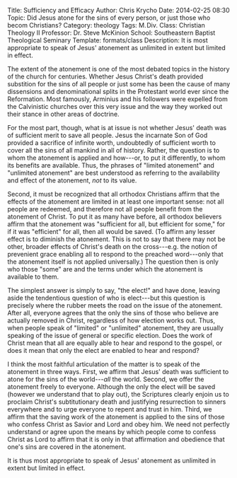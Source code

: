 Title: Sufficiency and Efficacy
Author: Chris Krycho
Date: 2014-02-25 08:30
Topic: Did Jesus atone for the sins of every person, or just those who becom Christians?
Category: theology
Tags: M.&hairsp;Div.
Class: Christian Theology II
Professor: Dr. Steve McKinion
School: Southeastern Baptist Theological Seminary
Template: formats/class
Description: It is most appropriate to speak of Jesus' atonement as unlimited in extent but limited in effect.

The extent of the atonement is one of the most debated topics in the history of
the church for centuries. Whether Jesus Christ's death provided substition for
the sins of all people or just some has been the cause of many dissensions and
denominational splits in the Protestant world ever since the Reformation. Most
famously, Arminius and his followers were expelled from the Calvinistic churches
over this very issue and the way they worked out their stance in other areas of
doctrine.

For the most part, though, what is at issue is not whether Jesus' death was of
sufficient merit to save all people. Jesus the incarnate Son of God provided a
sacrifice of infinite worth, undoubtedly of sufficient worth to cover all the
sins of all mankind in all of history. Rather, the question is to whom the
atonement is applied and how---or, to put it differently, to whom its benefits
are available. Thus, the phrases of "limited atonement" and "unlimited
atonement" are best understood as referring to the availability and effect of
the atonement, *not* to its value.

Second, it must be recognized that all orthodox Christians affirm that the
effects of the atonement are limited in at least one important sense: not all
people are redeemed, and therefore not all people benefit from the atonement of
Christ. To put it as many have before, all orthodox believers affirm that the
atonement was "sufficient for all, but efficient for some," for if it was
"efficient" for all, then all would be saved. (To affirm any lesser effect is to
diminish the atonement. This is not to say that there may not be other, broader
effects of Christ's death on the cross---e.g. the notion of prevenient grace
enabling all to respond to the preached word---only that the atonement itself is
not applied universally.) The question then is only who those "some" are and the
terms under which the atonement is available to them.

The simplest answer is simply to say, "the elect!" and have done, leaving aside
the tendentious question of who is elect---but this question is precisely where
the rubber meets the road on the issue of the atonement. After all, everyone
agrees that the only the sins of those who believe are actually removed in
Christ, regardless of how election works out. Thus, when people speak of
"limited" or "unlimited" atonement, they are usually speaking of the issue of
general or specific election. Does the work of Christ mean that all are equally
able to hear and respond to the gospel, or does it mean that only the elect are
enabled to hear and respond?

I think the most faithful articulation of the matter is to speak of the
atonement in three ways. First, we affirm that Jesus' death was sufficient to
atone for the sins of the world---*all* the world. Second, we offer the
atonement freely to everyone. Although the only the elect will be saved (however
we understand that to play out), the Scriptures clearly enjoin us to proclaim
Christ's subtitutionary death and justifying resurrection to sinners everywhere
and to urge everyone to repent and trust in him. Third, we affirm that the
saving work of the atonement is applied to the sins of those who confess Christ
as Savior and Lord and obey him. We need not perfectly understand or agree upon
the means by which people come to confess Christ as Lord to affirm that it is
only in that affirmation and obedience that one's sins are covered in the
atonement.

It is thus most appropriate to speak of Jesus' atonement as unlimited in extent
but limited in effect.